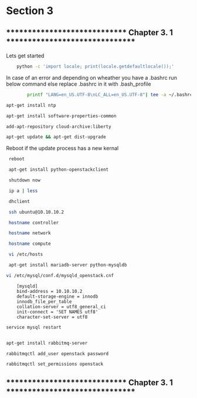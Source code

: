 Section 3
=========

**************************** Chapter 3. 1 ******************************
---------



Lets get started



```bash
    python -c 'import locale; print(locale.getdefaultlocale());'
```

In case of an error and depending on wheather you have a .bashrc run below command else replace .bashrc in it with .bash_profile  

```bash
        printf "LANG=en_US.UTF-8\nLC_ALL=en_US.UTF-8"| tee -a ~/.bashrc | source ~/.bashrc
```

```bash
apt-get install ntp
```

```bash
apt-get install software-properties-common
```

```bash
add-apt-repository cloud-archive:liberty
```

```bash
apt-get update && apt-get dist-upgrade
```

Reboot if the update process has a new kernal

```bash
 reboot
```
```bash
 apt-get install python-openstackclient
```
```bash
 shutdown now
```
```bash
 ip a | less
```
```bash
 dhclient
```
```bash
 ssh ubuntu@10.10.10.2
```
```bash
 hostname controller
```

```bash
 hostname network
```
```bash
 hostname compute
```
```bash
 vi /etc/hosts
```
```bash
 apt-get install mariadb-server python-mysqldb
```
```bash
vi /etc/mysql/conf.d/mysqld_openstack.cnf

```
		[mysqld] 
		bind-address = 10.10.10.2
		default-storage-engine = innodb
		innodb_file_per_table
		collation-server = utf8_general_ci
		init-connect = 'SET NAMES utf8'
		character-set-server = utf8

```bash
service mysql restart
```

```bash

apt-get install rabbitmq-server
```
```bash
rabbitmqctl add_user openstack password
```
```bash
rabbitmqctl set_permissions openstack
```

**************************** Chapter 3. 1 ******************************
-------------------------------

